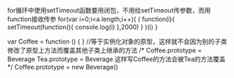 for循环中使用setTimeout函数要用闭包，不用给setTimeout传参数，而用function接收传参
for(var i=0;i<a.length;i++){
    (
        function(i){
            setTimeout(function(){
                console.log(i)
            },2000)
        }
    )(i)
}

 var Coffee = function () { }
        //等于实例化对象的原型，这样就不会因为别的子类修改了原型上方法而覆盖其他子类上继承的方法
        /*
         Coffee.prototype = Beverage
         Tea.prototype = Beverage
         这样写Coffee的方法会被Tea的方法覆盖
        */
        Coffee.prototype = new Beverage()